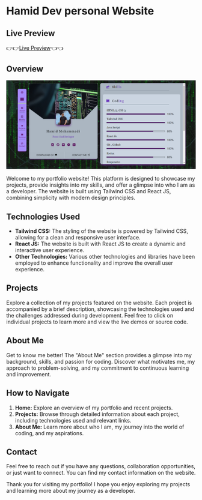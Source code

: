 # Hamid Dev personal Website
## Live Preview
👉👉[Live Preview](https://portfolio-hamid-js.vercel.app/)👈👈
## Overview
![portfolio](./public/assets/projects/portfolio.png)

Welcome to my portfolio website! This platform is designed to showcase my projects, provide insights into my skills, and offer a glimpse into who I am as a developer. The website is built using Tailwind CSS and React JS, combining simplicity with modern design principles.

## Technologies Used

- **Tailwind CSS:** The styling of the website is powered by Tailwind CSS, allowing for a clean and responsive user interface.
- **React JS:** The website is built with React JS to create a dynamic and interactive user experience.
- **Other Technologies:** Various other technologies and libraries have been employed to enhance functionality and improve the overall user experience.

## Projects

Explore a collection of my projects featured on the website. Each project is accompanied by a brief description, showcasing the technologies used and the challenges addressed during development. Feel free to click on individual projects to learn more and view the live demos or source code.

## About Me

Get to know me better! The "About Me" section provides a glimpse into my background, skills, and passion for coding. Discover what motivates me, my approach to problem-solving, and my commitment to continuous learning and improvement.

## How to Navigate

1. **Home:** Explore an overview of my portfolio and recent projects.
2. **Projects:** Browse through detailed information about each project, including technologies used and relevant links.
3. **About Me:** Learn more about who I am, my journey into the world of coding, and my aspirations.

## Contact

Feel free to reach out if you have any questions, collaboration opportunities, or just want to connect. You can find my contact information on the website.

Thank you for visiting my portfolio! I hope you enjoy exploring my projects and learning more about my journey as a developer.
